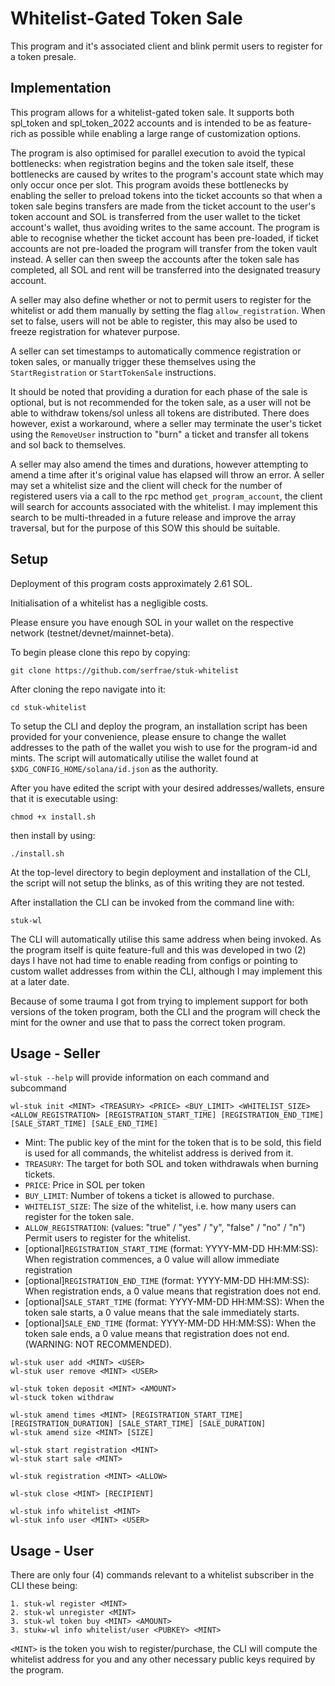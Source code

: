 # Whitelist-Gated Token Sale

This program and it's associated client and blink permit users to register for a token presale.

## Implementation
This program allows for a whitelist-gated token sale. It supports both spl_token and spl_token_2022 accounts and is intended to
be as feature-rich as possible while enabling a large range of customization options.

The program is also optimised for parallel execution to avoid the typical bottlenecks: when registration begins and the token sale
itself, these bottlenecks are caused by writes to the program's account state which may only occur once per slot. This program
avoids these bottlenecks by enabling the seller to preload tokens into the ticket accounts so that when a token sale begins transfers are made 
from the ticket account to the user's token account and SOL is transferred from the user wallet to the ticket account's wallet, thus avoiding
writes to the same account. The program is able to recognise whether the ticket account has been pre-loaded, if ticket accounts are not pre-loaded the
program will transfer from the token vault instead. A seller can then sweep the accounts after the token sale has completed, all SOL and rent will be 
transferred into the designated treasury account.

A seller may also define whether or not to permit users to register for the whitelist or add them manually by setting the flag `allow_registration`.
When set to false, users will not be able to register, this may also be used to freeze registration for whatever purpose.

A seller can set timestamps to automatically commence registration or token sales, or manually trigger these themselves using the `StartRegistration`
or `StartTokenSale` instructions.

It should be noted that providing a duration for each phase of the sale is optional, but is not recommended for the token sale, as a user will not be able to
withdraw tokens/sol unless all tokens are distributed. There does however, exist a workaround, where a seller may terminate the user's ticket using the `RemoveUser`
instruction to "burn" a ticket and transfer all tokens and sol back to themselves.

A seller may also amend the times and durations, however attempting to amend a time after it's original value has elapsed will throw an error.
A seller may set a whitelist size and the client will check for the number of registered users via a call to the rpc method `get_program_account`, the client will
search for accounts associated with the whitelist. I may implement this search to be multi-threaded in a future release and improve the array traversal, but for
the purpose of this SOW this should be suitable.

## Setup
Deployment of this program costs approximately 2.61 SOL.

Initialisation of a whitelist has a negligible costs.

Please ensure you have enough SOL in your wallet on the respective network (testnet/devnet/mainnet-beta).

To begin please clone this repo by copying:

```git clone https://github.com/serfrae/stuk-whitelist```

After cloning the repo navigate into it:

```cd stuk-whitelist```

To setup the CLI and deploy the program, an installation script has been provided for your convenience,
please ensure to change the wallet addresses to the path of the wallet you wish to use for the program-id and mints.
The script will automatically utilise the wallet found at `$XDG_CONFIG_HOME/solana/id.json` as the authority.

After you have edited the script with your desired addresses/wallets, ensure that it is executable using:

```chmod +x install.sh```

then install by using:

```./install.sh```

At the top-level directory to begin deployment and installation of the CLI, the script will not setup the blinks, as
of this writing they are not tested.

After installation the CLI can be invoked from the command line with:

```stuk-wl```

The CLI will automatically utilise this same address when being invoked. As the program itself is quite feature-full
and this was developed in two (2) days I have not had time to enable reading from configs or pointing to custom wallet
addresses from within the CLI, although I may implement this at a later date.

Because of some trauma I got from trying to implement support for both versions of the token program, both the CLI and the program will check the mint for the owner and use that to pass the correct token program.

## Usage - Seller
`wl-stuk --help` will provide information on each command and subcommand

```
wl-stuk init <MINT> <TREASURY> <PRICE> <BUY_LIMIT> <WHITELIST_SIZE> <ALLOW_REGISTRATION> [REGISTRATION_START_TIME] [REGISTRATION_END_TIME] [SALE_START_TIME] [SALE_END_TIME]
```
- Mint: The public key of the mint for the token that is to be sold, this field is used for all commands, the whitelist address is derived from it.
- `TREASURY`: The target for both SOL and token withdrawals when burning tickets.
- `PRICE`: Price in SOL per token
- `BUY_LIMIT`: Number of tokens a ticket is allowed to purchase.
- `WHITELIST_SIZE`: The size of the whitelist, i.e. how many users can register for the token sale. 
- `ALLOW_REGISTRATION`: (values: "true" / "yes" / "y", "false" / "no" / "n") Permit users to register for the whitelist.
- [optional]`REGISTRATION_START_TIME` (format: YYYY-MM-DD HH:MM:SS): When registration commences, a 0 value will allow immediate registration
- [optional]`REGISTRATION_END_TIME` (format: YYYY-MM-DD HH:MM:SS): When registration ends, a 0 value means that registration does not end.
- [optional]`SALE_START_TIME` (format: YYYY-MM-DD HH:MM:SS): When the token sale starts, a 0 value means that the sale immediately starts.
- [optional]`SALE_END_TIME` (format: YYYY-MM-DD HH:MM:SS): When the token sale ends, a 0 value means that registration does not end. (WARNING: NOT RECOMMENDED).

```
wl-stuk user add <MINT> <USER>
wl-stuk user remove <MINT> <USER>
```

```
wl-stuk token deposit <MINT> <AMOUNT>
wl-stuck token withdraw 
```

```
wl-stuk amend times <MINT> [REGISTRATION_START_TIME] [REGISTRATION_DURATION] [SALE_START_TIME] [SALE_DURATION]
wl-stuk amend size <MINT> [SIZE]
```

```
wl-stuk start registration <MINT>
wl-stuk start sale <MINT>
```

```
wl-stuk registration <MINT> <ALLOW>
```

```
wl-stuk close <MINT> [RECIPIENT]
```

```
wl-stuk info whitelist <MINT>
wl-stuk info user <MINT> <USER>
```

## Usage - User
There are only four (4) commands relevant to a whitelist subscriber in the CLI these being:
```
1. stuk-wl register <MINT>
2. stuk-wl unregister <MINT>
3. stuk-wl token buy <MINT> <AMOUNT>
3. stukw-wl info whitelist/user <PUBKEY> <MINT>
```

`<MINT>` is the token you wish to register/purchase, the CLI will compute the whitelist address for you and any other necessary public keys required by the program.

